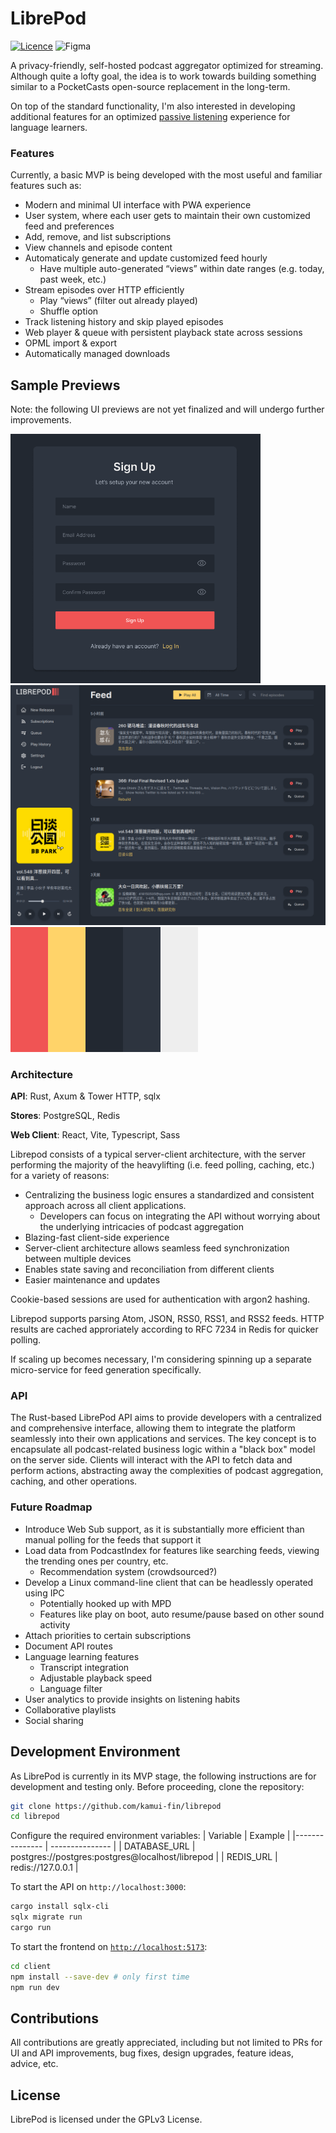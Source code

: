 # LibrePod

[![Licence](https://img.shields.io/github/license/kamui-fin/librepod?style=for-the-badge)](./LICENSE)
![Figma](https://img.shields.io/badge/figma-%23F24E1E.svg?style=for-the-badge&logo=figma&logoColor=white)

A privacy-friendly, self-hosted podcast aggregator optimized for streaming. Although quite a lofty goal, the idea is to work towards building something similar to a PocketCasts open-source replacement in the long-term.

On top of the standard functionality, I'm also interested in developing additional features for an optimized [passive listening](https://refold.la/roadmap/stage-0/c/passive-listening) experience for language learners.

### Features

Currently, a basic MVP is being developed with the most useful and familiar features such as:

- Modern and minimal UI interface with PWA experience
- User system, where each user gets to maintain their own customized feed and preferences
- Add, remove, and list subscriptions
- View channels and episode content
- Automaticaly generate and update customized feed hourly
  - Have multiple auto-generated “views” within date ranges (e.g. today, past week, etc.)
- Stream episodes over HTTP efficiently
  - Play “views” (filter out already played)
  - Shuffle option
- Track listening history and skip played episodes
- Web player & queue with persistent playback state across sessions
- OPML import & export
- Automatically managed downloads

## Sample Previews

Note: the following UI previews are not yet finalized and will undergo further improvements.

<img src="./images/demo_login.png" width="400" />
<img src="./images/demo_feed.png" width="700" />
<img src="./images/pallete.svg" width="300" />

### Architecture

**API**: Rust, Axum & Tower HTTP, sqlx

**Stores**: PostgreSQL, Redis

**Web Client**: React, Vite, Typescript, Sass

Librepod consists of a typical server-client architecture, with the server performing the majority of the heavylifting (i.e. feed polling, caching, etc.) for a variety of reasons:

- Centralizing the business logic ensures a standardized and consistent approach across all client applications.
  - Developers can focus on integrating the API without worrying about the underlying intricacies of podcast aggregation
- Blazing-fast client-side experience
- Server-client architecture allows seamless feed synchronization between multiple devices
- Enables state saving and reconciliation from different clients
- Easier maintenance and updates

Cookie-based sessions are used for authentication with argon2 hashing.

Librepod supports parsing Atom, JSON, RSS0, RSS1, and RSS2 feeds. HTTP results are cached approriately according to RFC 7234 in Redis for quicker polling.

If scaling up becomes necessary, I'm considering spinning up a separate micro-service for feed generation specifically.

### API

The Rust-based LibrePod API aims to provide developers with a centralized and comprehensive interface, allowing them to integrate the platform seamlessly into their own applications and services.
The key concept is to encapsulate all podcast-related business logic within a "black box" model on the server side.
Clients will interact with the API to fetch data and perform actions, abstracting away the complexities of podcast aggregation, caching, and other operations.

### Future Roadmap

- Introduce Web Sub support, as it is substantially more efficient than manual polling for the feeds that support it
- Load data from PodcastIndex for features like searching feeds, viewing the trending ones per country, etc.
  - Recommendation system (crowdsourced?)
- Develop a Linux command-line client that can be headlessly operated using IPC
  - Potentially hooked up with MPD
  - Features like play on boot, auto resume/pause based on other sound activity
- Attach priorities to certain subscriptions
- Document API routes
- Language learning features
  - Transcript integration
  - Adjustable playback speed
  - Language filter
- User analytics to provide insights on listening habits
- Collaborative playlists
- Social sharing

## Development Environment

As LibrePod is currently in its MVP stage, the following instructions are for development and testing only. Before proceeding, clone the repository:

```bash
git clone https://github.com/kamui-fin/librepod
cd librepod
```

Configure the required environment variables:
| Variable | Example |
|--------------- | --------------- |
| DATABASE_URL | postgres://postgres:postgres@localhost/librepod |
| REDIS_URL | redis://127.0.0.1 |

To start the API on `http://localhost:3000`:

```bash
cargo install sqlx-cli
sqlx migrate run
cargo run
```

To start the frontend on [`http://localhost:5173`](`http://localhost:5173`):

```bash
cd client
npm install --save-dev # only first time
npm run dev
```

## Contributions

All contributions are greatly appreciated, including but not limited to PRs for UI and API improvements, bug fixes, design upgrades, feature ideas, advice, etc.

## License

LibrePod is licensed under the GPLv3 License.
